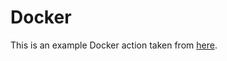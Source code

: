 # Docker

This is an example Docker action taken from [here](https://docs.github.com/en/actions/creating-actions/creating-a-docker-container-action).
